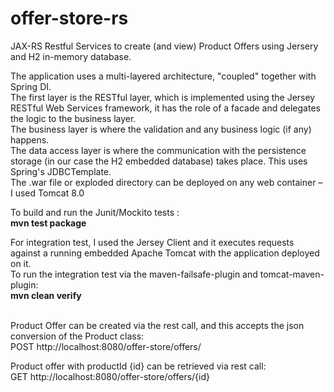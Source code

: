 # offer-store-rs
JAX-RS Restful Services to create (and view) Product Offers using Jersery and H2 in-memory database.

The application uses a multi-layered architecture, "coupled" together with Spring DI. <BR>
The first layer is the RESTful layer, which is implemented using the Jersey RESTful Web Services framework, it has the role of a facade and delegates the logic to the business layer. <BR>
The business layer is where the validation and any business logic (if any) happens. <BR>
The data access layer is where the communication with the persistence storage (in our case the H2 embedded database) takes place. This uses Spring's JDBCTemplate. <BR>
The .war file or exploded directory can be deployed on any web container – I used Tomcat 8.0 <BR>

To build and run the Junit/Mockito tests : <BR>
<b>mvn test package</b>
	
For integration test, I used the Jersey Client and it executes requests against a running embedded Apache Tomcat with the application deployed on it. <BR> 
To run the integration test via the maven-failsafe-plugin and tomcat-maven-plugin: <BR>
<b>mvn clean verify</b> 
<BR>
<BR>

Product Offer can be created via the rest call, and this accepts the json conversion of the Product class: <BR>
	POST http://localhost:8080/offer-store/offers/

Product offer with productId {id} can be retrieved via rest call: <BR> GET http://localhost:8080/offer-store/offers/{id}



